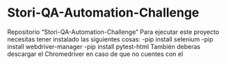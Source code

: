 # Stori-QA-Automation-Challenge
Repositorio “Stori-QA-Automation-Challenge”
Para ejecutar este proyecto necesitas tener instalado las siguientes cosas:
-pip install selenium
-pip install webdriver-manager
-pip install pytest-html
También deberas descargar el Chromedriver en caso de que no cuentes con el
